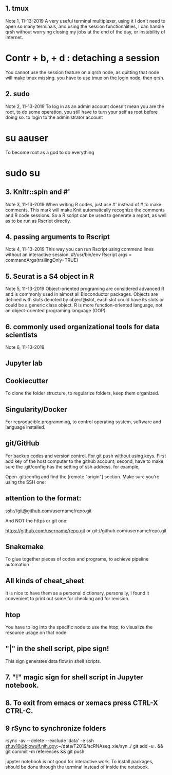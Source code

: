 ## 1. tmux 
Note 1, 11-13-2019
A very useful terminal multiplexer, using it I don't need to open so many terminals, and using the session functionalities, I can handle qrsh without worrying closing my jobs at the end of the day, or instability of internet. 
# Contr + b, + d : detaching a session
You cannot use the session feature on a qrsh node, as quitting that node will make tmux missing. you have to use tmux on the login node, then qrsh.

## 2. sudo
Note 2, 11-13-2019
To log in as an admin account doesn’t mean you are the root, to do some operation, you still have to turn your self as root before doing so. 
to login to the administrator account
# su aauser
To become root as a god to do everything
# sudo su

## 3. Knitr::spin and #'
Note 3, 11-13-2019
When writing R codes, just use #' instead of # to make comments. This mark will make Knit automatically recognize the comments and R code sessions. So a R script can be used to generate a report, as well as to be run as Rscript directly. 

## 4. passing arguments to Rscript
Note 4, 11-13-2019
This way you can run Rscript using commend lines without an interactive session. 
#!/usr/bin/env Rscript
args = commandArgs(trailingOnly=TRUE)

## 5. Seurat is a S4 object in R
Note 5, 11-13-2019
Object-oriented programing are considered advanced R and is commonly used in almost all Bioconductor packages. 
Objects are defined with slots denoted by object@slot, each slot could have its slots or could be a generic class object.
R is more function-oriented language, not an object-oriented programing language (OOP).

## 6. commonly used organizational tools for data scientists
Note 6, 11-13-2019
## Jupyter lab
## Cookiecutter 
To clone the folder structure, to regularize folders, keep them organized. 
## Singularity/Docker 
For reproducible programming, to control operating system, software and language installed. 
## git/GitHub
For backup codes and version control.
For git push without using keys. First add key of the host computer to the github account; second, have to make sure the .git/config has the setting of ssh address.
for example, 

Open .git/config and find the [remote "origin"] section. Make sure you're using the SSH one:
## attention to the format:
ssh://git@github.com/username/repo.git

And NOT the https or git one:

https://github.com/username/repo.git or 
git://github.com/username/repo.git 

## Snakemake
To glue together pieces of codes and programs, to achieve pipeline automation
## All kinds of cheat_sheet
It is nice to have them as a personal dictionary, personally, I found it convenient to print out some for checking and for revision.

## htop
You have to log into the specific node to use the htop, to visualize the resource usage on that node.

## "|" in the shell script, pipe sign!
This sign generates data flow in shell scripts. 

## 7. "!" magic sign for shell script in Jupyter notebook.
## 8. To exit from emacs or xemacs press CTRL-X CTRL-C.
## 9 rSync to synchronize folders
rsync -av --delete --exclude 'data' -e ssh zhuy16@biowulf.nih.gov:~/data/F2019/scRNAseq_xie/syn ./
git add -u . && git commit -m references && git push

jupyter notebook is not good for interactive work. To install packages, should be done through the terminal instead of inside the notebook.


